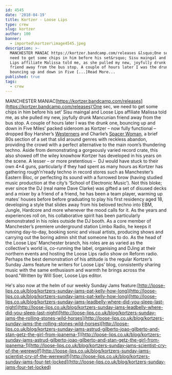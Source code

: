 ```yaml
---
id: 4545
date: '2018-04-19'
title: Kortzer - Loose Lips
type: crew
slug: kortzer
author: 100
banner:
  - imported\kortzer\image4545.jpeg
description: >-
  MANCHESTER MANIAC https://kortzer.bandcamp.com/releases &lsquo;One sec, we
  need to get some chips in him before his set&rsquo; Sisu maingal and Loose
  Lips affiliate Malissa told me, as she pulled my new, joyfully drunk Mancunian
  friend away from the bus stop. A couple of hours later I was the drunk one,
  bouncing up and down in Five [...]Read More...
published: true
tags:
  - crew
---
```

MANCHESTER MANIAC[](https://l.facebook.com/l.php?u=https%3A%2F%2Fkortzer.bandcamp.com%2Freleases&h=ATPCbGahJYDddv8YqekTxQrJOoZXZrNzfoctSCNBa6_be7cTUpytEj2p68sFTpMtmJZOtWTyK4Kudsf0tS4n2QNNMXo0BBwBJX5ftufqwT-danS0uIlnSFqT)[https://kortzer.bandcamp.com/releases](https://kortzer.bandcamp.com/releases)‘One sec, we need to get some chips in him before his set’ Sisu maingal and Loose Lips affiliate Malissa told me, as she pulled my new, joyfully drunk Mancunian friend away from the bus stop. A couple of hours later I was the drunk one, bouncing up and down in Five Miles’ packed sideroom as Kortzer – now fully functional – dropped Boy Harsher’s [Westerners](https://www.youtube.com/watch?v=4WzNvsREvX4) and Charlie’s [Spacer Woman](https://www.youtube.com/watch?v=eglu23iGsU0), a brief 80s section of a set that slid around genres with reckless abandon, providing the crowd with a perfect alternative to the main room’s thundering techno. Aside from demonstrating a gorgeously varied record crate, this also showed off the wiley knowhow Kortzer has developed in his years on the scene. A lesser – or more pretentious –  DJ would have stuck to their own 4×4 guns, particularly if they had spent as many hours as Kortzer has gathering rough’n’ready techno in record stores such as Manchester’s Eastern Bloc, or perfecting its sound with a furrowed brow (having studied music production at the city’s ‘School of Electronic Music’). Not this bloke; ever since the DJ (real name Dave Clarke) was gifted a set of disused decks and a mixer by a friend of a friend, he has been a team player, warming up mates’ houses before before graduating to play his first residency aged 18, developing a style that slides away from his beloved techno into EBM, Jungle, Hardcore and more whenever the mood calls for it. As the years and experiences roll on, his collaborative spirit has been particularly demonstrated in his roles outside the DJ booth. As a core member of Manchester’s premiere underground station Limbo Radio, he keeps it running day-to-day, booking sonic and visual artists, producing shows and carrying out the boring admin shit that someone has to do. As the head of the Loose Lips’ Manchester branch, his roles are as varied as the collective's world is, co-running the label, organising and DJing at their northern events and hosting the Loose Lips radio show on Reform radio. Perhaps the best demonstration of his attitude is the regular Kortzer’s Sunday Jams feature he writers for Loose Lips’ blog, consistently sharing music with the same enthusiasm and warmth he brings across the board."Written by Will Soer, Loose Lips editor.

  
  

He's also now at the helm of our weekly Sunday Jams feature:[http://loose-lips.co.uk/blog/kortzers-sunday-jams-pat-kelly-how-long](http://loose-lips.co.uk/blog/kortzers-sunday-jams-pat-kelly-how-long)[http://loose-lips.co.uk/blog/kortzers-sunday-jams-leadbelly-where-did-you-sleep-last-night](http://loose-lips.co.uk/blog/kortzers-sunday-jams-leadbelly-where-did-you-sleep-last-night)[http://loose-lips.co.uk/blog/kortzers-sunday-jams-the-rolling-stones-wild-horses](http://loose-lips.co.uk/blog/kortzers-sunday-jams-the-rolling-stones-wild-horses)[http://loose-lips.co.uk/blog/kortzers-sunday-jams-astrud-gilberto-joao-gilberto-and-stan-getz-the-girl-from-ipanema-1](http://loose-lips.co.uk/blog/kortzers-sunday-jams-astrud-gilberto-joao-gilberto-and-stan-getz-the-girl-from-ipanema-1)[http://loose-lips.co.uk/blog/kortzers-sunday-jams-scientist-cry-of-the-werewolf](http://loose-lips.co.uk/blog/kortzers-sunday-jams-scientist-cry-of-the-werewolf)[http://loose-lips.co.uk/blog/kortzers-sunday-jams-four-tet-locked](http://loose-lips.co.uk/blog/kortzers-sunday-jams-four-tet-locked)